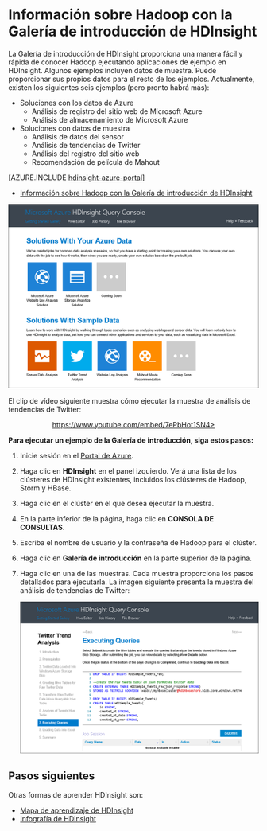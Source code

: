 <properties
   pageTitle="Información sobre Hadoop en HDInsight mediante la Galería de ejemplos | Microsoft Azure"
   description="Aprenda Hadoop rápidamente ejecutando aplicaciones de ejemplo desde la Galería de introducción de HDInsight. Use datos de ejemplo o proporcione los suyos propios."
   services="hdinsight"
   documentationCenter=""
   authors="mumian"
   manager="paulettm"
   editor="cgronlun"/>

<tags
   ms.service="hdinsight"
   ms.workload="big-data"
   ms.tgt_pltfrm="na"
   ms.devlang="na"
   ms.topic="get-started-article"
   ms.date="08/11/2015"
   ms.author="jgao"/>

# Información sobre Hadoop con la Galería de introducción de HDInsight

La Galería de introducción de HDInsight proporciona una manera fácil y rápida de conocer Hadoop ejecutando aplicaciones de ejemplo en HDInsight. Algunos ejemplos incluyen datos de muestra. Puede proporcionar sus propios datos para el resto de los ejemplos. Actualmente, existen los siguientes seis ejemplos (pero pronto habrá más):

- Soluciones con los datos de Azure
	- Análisis de registro del sitio web de Microsoft Azure
	- Análisis de almacenamiento de Microsoft Azure
- Soluciones con datos de muestra
	- Análisis de datos del sensor
	- Análisis de tendencias de Twitter
	- Análisis del registro del sitio web
	- Recomendación de película de Mahout

[AZURE.INCLUDE [hdinsight-azure-portal](../../includes/hdinsight-azure-portal.md)]

* [Información sobre Hadoop con la Galería de introducción de HDInsight](hdinsight-learn-hadoop-use-sample-gallery.md)


![Soluciones de la Galería de introducción de HBase, Storm y Hadoop en HDInsight.][hdinsight.sample.gallery]

El clip de vídeo siguiente muestra cómo ejecutar la muestra de análisis de tendencias de Twitter:

<center><a href="https://www.youtube.com/embed/7ePbHot1SN4">https://www.youtube.com/embed/7ePbHot1SN4></a></center>


**Para ejecutar un ejemplo de la Galería de introducción, siga estos pasos:**

1.	Inicie sesión en el [Portal de Azure][azure.portal].
2.	Haga clic en **HDInsight** en el panel izquierdo. Verá una lista de los clústeres de HDInsight existentes, incluidos los clústeres de Hadoop, Storm y HBase.
3.	Haga clic en el clúster en el que desea ejecutar la muestra.
4.	En la parte inferior de la página, haga clic en **CONSOLA DE CONSULTAS**.
5.	Escriba el nombre de usuario y la contraseña de Hadoop para el clúster.
6.	Haga clic en **Galería de introducción** en la parte superior de la página.
7.	Haga clic en una de las muestras. Cada muestra proporciona los pasos detallados para ejecutarla. La imagen siguiente presenta la muestra del análisis de tendencias de Twitter:

	![Ejemplo de análisis de tendencias de Twitter en HDInsight][hdinsight.twitter.sample]

## Pasos siguientes
Otras formas de aprender HDInsight son:

- [Mapa de aprendizaje de HDInsight][hdinsight.learn.map]
- [Infografía de HDInsight][hdinsight.infographic]

<!--Image references-->
[hdinsight.sample.gallery]: ./media/hdinsight-learn-hadoop-use-sample-gallery/HDInsight-Getting-Started-Gallery.png
[hdinsight.twitter.sample]: ./media/hdinsight-learn-hadoop-use-sample-gallery/HDInsight-Twitter-Trend-Analysis-sample.png

<!--Link references-->
[hdinsight.learn.map]: hdinsight-learn-map.md
[hdinsight.infographic]: http://go.microsoft.com/fwlink/?linkid=523960
[azure.portal]: https://manage.windowsazure.com

<!---HONumber=August15_HO8-->